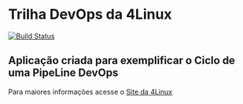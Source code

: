 # Trilha DevOps da 4Linux

<!-- Altere a Flag abaixo com sua URL do Travis -->
[![Build Status](https://travis-ci.org/MarkosBorges/DevOpsLab-HelloWorld.svg?branch=master)](https://travis-ci.org/MarkosBorges/DevOpsLab-HelloWorld)
## Aplicação criada para exemplificar o Ciclo de uma PipeLine DevOps


Para maiores informações acesse o [Site da 4Linux](https://www.4linux.com.br/cursos/devops)
